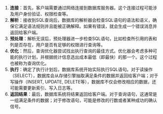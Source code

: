 1. **连接**：首先，客户端需要通过网络连接到数据库服务器。这个连接过程可能涉及用户身份验证、权限检查等。
2. **解析**：接收到SQL查询后，数据库的解析器会检查SQL语句的语法和语义，确保它满足语法规则并且能被正确解释。如果有错误，就会生成一个错误消息并返回给客户端。
3. **预处理**：解析无误后，预处理器进一步检查SQL语句，比如检查所引用的表和列是否存在，用户是否有足够的权限进行查询等。
4. **优化**：然后，查询优化器尝试找出执行查询的最佳方式。优化器会考虑多种可能的执行计划，并根据统计信息选出成本最低（即最快）的那一个。这个过程也被称为查询优化。
5. **执行**：确定了执行计划后，数据库系统开始实际执行SQL语句。对于读操作（SELECT），数据库会从存储引擎抽取满足条件的数据并返回给客户端；对于写操作（INSERT, UPDATE, DELETE等），数据库不仅会修改相应的数据，还可能需要更新索引、写入日志等。
6. **返回结果**：最后，数据库系统将结果返回给客户端。对于查询语句，这通常是一组满足条件的数据；对于修改语句，可能是修改的行数或者某种成功的确认信号。